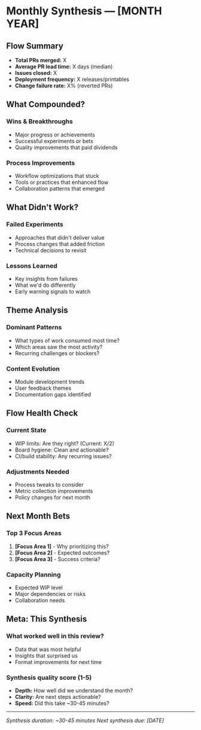 # Monthly Synthesis — [MONTH YEAR]

## Flow Summary
- **Total PRs merged:** X
- **Average PR lead time:** X days (median)
- **Issues closed:** X
- **Deployment frequency:** X releases/printables
- **Change failure rate:** X% (reverted PRs)

## What Compounded?
### Wins & Breakthroughs
- Major progress or achievements
- Successful experiments or bets
- Quality improvements that paid dividends

### Process Improvements
- Workflow optimizations that stuck
- Tools or practices that enhanced flow
- Collaboration patterns that emerged

## What Didn't Work?
### Failed Experiments
- Approaches that didn't deliver value
- Process changes that added friction
- Technical decisions to revisit

### Lessons Learned
- Key insights from failures
- What we'd do differently
- Early warning signals to watch

## Theme Analysis
### Dominant Patterns
- What types of work consumed most time?
- Which areas saw the most activity?
- Recurring challenges or blockers?

### Content Evolution
- Module development trends
- User feedback themes
- Documentation gaps identified

## Flow Health Check
### Current State
- WIP limits: Are they right? (Current: X/2)
- Board hygiene: Clean and actionable?
- CI/build stability: Any recurring issues?

### Adjustments Needed
- Process tweaks to consider
- Metric collection improvements
- Policy changes for next month

## Next Month Bets
### Top 3 Focus Areas
1. **[Focus Area 1]** - Why prioritizing this?
2. **[Focus Area 2]** - Expected outcomes?
3. **[Focus Area 3]** - Success criteria?

### Capacity Planning
- Expected WIP level
- Major dependencies or risks
- Collaboration needs

## Meta: This Synthesis
### What worked well in this review?
- Data that was most helpful
- Insights that surprised us
- Format improvements for next time

### Synthesis quality score (1-5)
- **Depth:** How well did we understand the month?
- **Clarity:** Are next steps actionable?  
- **Speed:** Did this take ~30-45 minutes?

---
*Synthesis duration: ~30-45 minutes*
*Next synthesis due: [DATE]*